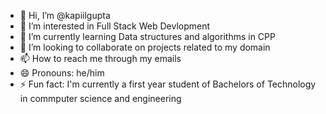 - 👋 Hi, I’m @kapiilgupta
- 👀 I’m interested in Full Stack Web Devlopment
- 🌱 I’m currently learning Data structures and algorithms in CPP
- 💞️ I’m looking to collaborate on projects related to my domain
- 📫 How to reach me through my emails
- 😄 Pronouns: he/him
- ⚡ Fun fact: I'm currently a first year student of Bachelors of Technology in commputer science and engineering

<!---
kapiilgupta/kapiilgupta is a ✨ special ✨ repository because its `README.md` (this file) appears on your GitHub profile.
You can click the Preview link to take a look at your changes.
--->
